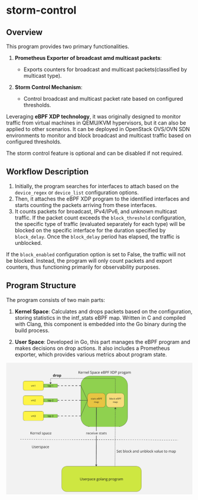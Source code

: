 # storm-control


## Overview

This program provides two primary functionalities.

1. **Prometheus Exporter of broadcast amd multicast packets**: 
   - Exports counters for broadcast and multicast packets(classified by multicast type).
   
2. **Storm Control Mechanism**: 
   - Control broadcast and multicast packet rate based on configured thresholds.

Leveraging **eBPF XDP technology**, it was originally designed to monitor traffic from virtual machines in QEMU/KVM hypervisors, but it can also be applied to other scenarios.
It can be deployed in OpenStack OVS/OVN SDN environments to monitor and block broadcast and multicast traffic based on configured thresholds. 

The storm control feature is optional and can be disabled if not required.

## Workflow Description


1. Initially, the program searches for interfaces to attach based on the `device_regex` or `device_list` configuration options.
2. Then, it attaches the eBPF XDP program to the identified interfaces and starts counting the packets arriving from these interfaces.
3. It counts packets for broadcast, IPv4/IPv6, and unknown multicast traffic. If the packet count exceeds the `block_threshold` configuration, the specific type of traffic (evaluated separately for each type) will be blocked on the specific interface for the duration specified by `block_delay`. Once the `block_delay` period has elapsed, the traffic is unblocked. 

If the `block_enabled` configuration option is set to False, the traffic will not be blocked. Instead, the program will only count packets and export counters, thus functioning primarily for observability purposes.

## Program Structure

The program consists of two main parts:

1. **Kernel Space**: Calculates and drops packets based on the configuration, storing statistics in the intf_stats eBPF map.
Written in C and compiled with Clang, this component is embedded into the Go binary during the build process.

2. **User Space**: Developed in Go, this part manages the eBPF program and makes decisions on drop actions. It also includes a Prometheus exporter, which provides various metrics about program state.

![Program Structure](./docs/prog.png)
